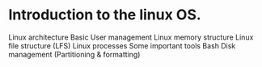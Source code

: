 # Introduction to the linux OS.

Linux architecture
Basic User management
Linux memory structure
Linux file structure (LFS)
Linux processes
Some important tools
Bash
Disk management (Partitioning & formatting)
